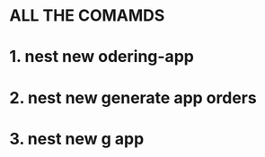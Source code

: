 #   ALL THE COMAMDS

# 1. nest new odering-app
# 2. nest new generate app orders
# 3. nest new g app 
